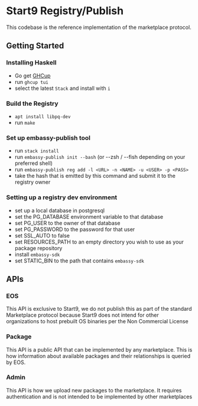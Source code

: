# Start9 Registry/Publish

This codebase is the reference implementation of the marketplace protocol.

## Getting Started

### Installing Haskell

- Go get [GHCup](https://www.haskell.org/ghcup/)
- run `ghcup tui`
- select the latest `Stack` and install with `i`

### Build the Registry

- `apt install libpq-dev`
- run `make`

### Set up embassy-publish tool

- run `stack install`
- run `embassy-publish init --bash` (or --zsh / --fish depending on your preferred shell)
- run `embassy-publish reg add -l <URL> -n <NAME> -u <USER> -p <PASS>`
- take the hash that is emitted by this command and submit it to the registry owner

### Setting up a registry dev environment

- set up a local database in postgresql
- set the PG_DATABASE environment variable to that database
- set PG_USER to the owner of that database
- set PG_PASSWORD to the password for that user
- set SSL_AUTO to false
- set RESOURCES_PATH to an empty directory you wish to use as your package repository
- install `embassy-sdk`
- set STATIC_BIN to the path that contains `embassy-sdk`

## APIs

### EOS

This API is exclusive to Start9, we do not publish this as part of the standard Marketplace protocol because Start9 does
not intend for other organizations to host prebuilt OS binaries per the Non Commercial License

### Package

This API is a public API that can be implemented by any marketplace. This is how information about available packages
and their relationships is queried by EOS.

### Admin

This API is how we upload new packages to the marketplace. It requires authentication and is not intended to be implemented
by other marketplaces
